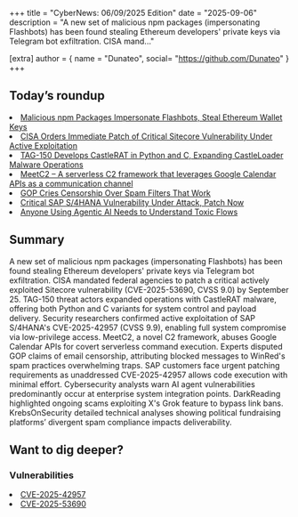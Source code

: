 +++
  title = "CyberNews: 06/09/2025 Edition"
  date = "2025-09-06"
  description = "A new set of malicious npm packages (impersonating Flashbots) has been found stealing Ethereum developers' private keys via Telegram bot exfiltration. CISA mand..."

  [extra]
  author = { name = "Dunateo", social= "https://github.com/Dunateo" }
  +++
<html><body>
<h2>Today’s roundup</h2>
<li><a href='https://thehackernews.com/2025/09/malicious-npm-packages-impersonate.html'>Malicious npm Packages Impersonate Flashbots, Steal Ethereum Wallet Keys</a></li>
<li><a href='https://thehackernews.com/2025/09/cisa-orders-immediate-patch-of-critical.html'>CISA Orders Immediate Patch of Critical Sitecore Vulnerability Under Active Exploitation</a></li>
<li><a href='https://thehackernews.com/2025/09/tag-150-develops-castlerat-in-python.html'>TAG-150 Develops CastleRAT in Python and C, Expanding CastleLoader Malware Operations</a></li>
<li><a href='https://securityaffairs.com/181940/security/meetc2-a-serverless-c2-framework-that-leverages-google-calendar-apis-as-a-communication-channel.html'>MeetC2 – A serverless C2 framework that leverages Google Calendar APIs as a communication channel</a></li>
<li><a href='https://krebsonsecurity.com/2025/09/gop-cries-censorship-over-spam-filters-that-work/'>GOP Cries Censorship Over Spam Filters That Work</a></li>
<li><a href='https://www.darkreading.com/vulnerabilities-threats/sap-4hana-vulnerability-under-attack'>Critical SAP S/4HANA Vulnerability Under Attack, Patch Now</a></li>
<li><a href='https://www.darkreading.com/cyber-risk/anyone-using-agentic-ai-needs-understand-toxic-flows'>Anyone Using Agentic AI Needs to Understand Toxic Flows</a></li>
<h2>Summary</h2>
<p>A new set of malicious npm packages (impersonating Flashbots) has been found stealing Ethereum developers' private keys via Telegram bot exfiltration. CISA mandated federal agencies to patch a critical actively exploited Sitecore vulnerability (CVE-2025-53690, CVSS 9.0) by September 25. TAG-150 threat actors expanded operations with CastleRAT malware, offering both Python and C variants for system control and payload delivery. Security researchers confirmed active exploitation of SAP S/4HANA's CVE-2025-42957 (CVSS 9.9), enabling full system compromise via low-privilege access. MeetC2, a novel C2 framework, abuses Google Calendar APIs for covert serverless command execution. Experts disputed GOP claims of email censorship, attributing blocked messages to WinRed's spam practices overwhelming traps. SAP customers face urgent patching requirements as unaddressed CVE-2025-42957 allows code execution with minimal effort. Cybersecurity analysts warn AI agent vulnerabilities predominantly occur at enterprise system integration points. DarkReading highlighted ongoing scams exploiting X's Grok feature to bypass link bans. KrebsOnSecurity detailed technical analyses showing political fundraising platforms’ divergent spam compliance impacts deliverability.</p>
<h2>Want to dig deeper?</h2>
<h3>Vulnerabilities</h3>
<li><a href='https://vulnerability.circl.lu/vuln/CVE-2025-42957'>CVE-2025-42957</a></li>
<li><a href='https://vulnerability.circl.lu/vuln/CVE-2025-53690'>CVE-2025-53690</a></li>
</body></html>